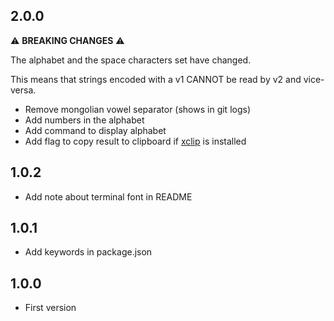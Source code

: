 ## 2.0.0

:warning:  __BREAKING CHANGES__  :warning:

The alphabet and the space characters set have changed.

This means that strings encoded with a v1 CANNOT be read by v2 and vice-versa.

* Remove mongolian vowel separator (shows in git logs)
* Add numbers in the alphabet
* Add command to display alphabet
* Add flag to copy result to clipboard if [xclip](https://github.com/astrand/xclip) is installed

## 1.0.2

* Add note about terminal font in README

## 1.0.1

* Add keywords in package.json

## 1.0.0

* First version
